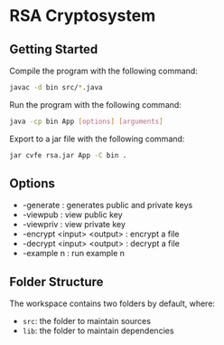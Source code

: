 # RSA Cryptosystem

## Getting Started

Compile the program with the following command:

```bash
javac -d bin src/*.java
```

Run the program with the following command:

```bash
java -cp bin App [options] [arguments]
```

Export to a jar file with the following command:

```bash
jar cvfe rsa.jar App -C bin .
```
## Options
<!-- -generate : generates public and private keys
-viewpub <publickeyfile>: view public key
-viewpriv <privatekeyfile>: view private key
-encrypt <input> <output> <publickeyfile> : encrypt a file
-decrypt <input> <output> <privatekeyfile> : decrypt a file
-example n : run example n -->

- -generate : generates public and private keys
- -viewpub <publickeyfile>: view public key
- -viewpriv <privatekeyfile>: view private key
- -encrypt \<input> \<output> <publickeyfile> : encrypt a file
- -decrypt \<input> \<output> <privatekeyfile> : decrypt a file
- -example n : run example n

## Folder Structure

The workspace contains two folders by default, where:

- `src`: the folder to maintain sources
- `lib`: the folder to maintain dependencies
